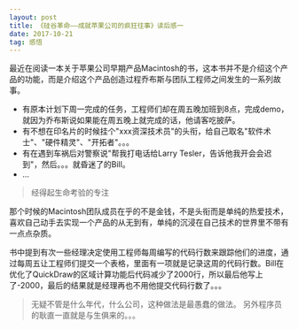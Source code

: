 ```yaml
---
layout: post
title: 《硅谷革命——成就苹果公司的疯狂往事》读后感一
date: 2017-10-21
tag: 感悟
---
```


最近在阅读一本关于苹果公司早期产品Macintosh的书，这本书并不是介绍这个产品的功能，而是介绍这个产品创造过程乔布斯与团队工程师之间发生的一系列故事。

- 有原本计划下周一完成的任务，工程师们却在周五晚加班到8点，完成demo，就因为乔布斯说如果能在周五晚上就完成的话，他请客吃披萨。
- 有不想在印名片的时候挂个"xxx资深技术员"的头衔，给自己取名"软件术士"、"硬件精灵"、"开拓者"。。。
- 有在遇到车祸后对警察说"帮我打电话给Larry Tesler，告诉他我开会会迟到"，然后。。。就昏迷了的Bill。
- ...

> 经得起生命考验的专注

那个时候的Macintosh团队成员在乎的不是金钱，不是头衔而是单纯的热爱技术，喜欢自己动手去实现一个产品的从无到有，单纯的沉浸在自己技术的世界里不带有一点点杂质。

书中提到有次一些经理决定使用工程师每周编写的代码行数来跟踪他们的进度，通过每周五让工程师们提交一个表格，里面有一项就是记录这周的代码行数。Bill在优化了QuickDraw的区域计算功能后代码减少了2000行，所以最后他写上了-2000，最后的结果就是经理再也不用他提交代码行数了。。。
> 无疑不管是什么年代，什么公司，这种做法是最愚蠢的做法。
另外程序员的耿直一直就是与生俱来的。。。


